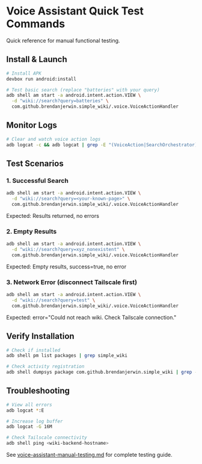 # Voice Assistant Quick Test Commands

Quick reference for manual functional testing.

## Install & Launch

```bash
# Install APK
devbox run android:install

# Test basic search (replace "batteries" with your query)
adb shell am start -a android.intent.action.VIEW \
  -d "wiki://search?query=batteries" \
  com.github.brendanjerwin.simple_wiki/.voice.VoiceActionHandler
```

## Monitor Logs

```bash
# Clear and watch voice action logs
adb logcat -c && adb logcat | grep -E "(VoiceAction|SearchOrchestrator)"
```

## Test Scenarios

### 1. Successful Search
```bash
adb shell am start -a android.intent.action.VIEW \
  -d "wiki://search?query=<your-known-page>" \
  com.github.brendanjerwin.simple_wiki/.voice.VoiceActionHandler
```
Expected: Results returned, no errors

### 2. Empty Results
```bash
adb shell am start -a android.intent.action.VIEW \
  -d "wiki://search?query=xyz_nonexistent" \
  com.github.brendanjerwin.simple_wiki/.voice.VoiceActionHandler
```
Expected: Empty results, success=true, no error

### 3. Network Error (disconnect Tailscale first)
```bash
adb shell am start -a android.intent.action.VIEW \
  -d "wiki://search?query=test" \
  com.github.brendanjerwin.simple_wiki/.voice.VoiceActionHandler
```
Expected: error="Could not reach wiki. Check Tailscale connection."

## Verify Installation

```bash
# Check if installed
adb shell pm list packages | grep simple_wiki

# Check activity registration
adb shell dumpsys package com.github.brendanjerwin.simple_wiki | grep -A 5 "VoiceActionHandler"
```

## Troubleshooting

```bash
# View all errors
adb logcat *:E

# Increase log buffer
adb logcat -G 16M

# Check Tailscale connectivity
adb shell ping <wiki-backend-hostname>
```

See [voice-assistant-manual-testing.md](./voice-assistant-manual-testing.md) for complete testing guide.
